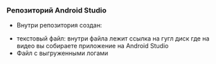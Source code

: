 ### Репозиторий Android Studio  
+ Внутри репозитория создан:
 - текстовый файл: внутри файла лежит ссылка на гугл диск где на видео вы собираете приложение на Android Studio
 - Файл с выгруженными логами

